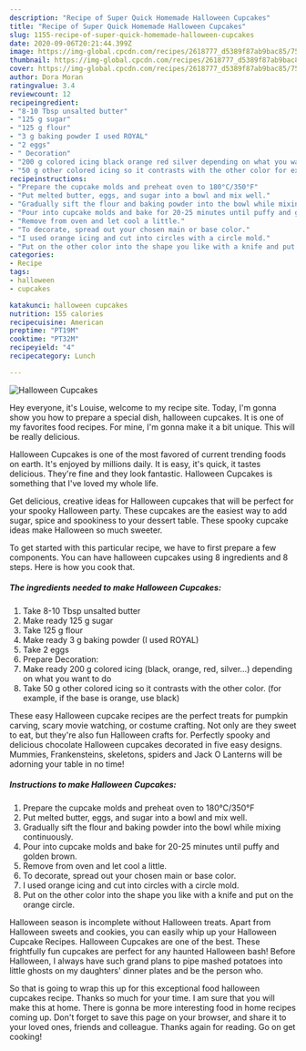 ```yaml
---
description: "Recipe of Super Quick Homemade Halloween Cupcakes"
title: "Recipe of Super Quick Homemade Halloween Cupcakes"
slug: 1155-recipe-of-super-quick-homemade-halloween-cupcakes
date: 2020-09-06T20:21:44.399Z
image: https://img-global.cpcdn.com/recipes/2618777_d5389f87ab9bac85/751x532cq70/halloween-cupcakes-recipe-main-photo.jpg
thumbnail: https://img-global.cpcdn.com/recipes/2618777_d5389f87ab9bac85/751x532cq70/halloween-cupcakes-recipe-main-photo.jpg
cover: https://img-global.cpcdn.com/recipes/2618777_d5389f87ab9bac85/751x532cq70/halloween-cupcakes-recipe-main-photo.jpg
author: Dora Moran
ratingvalue: 3.4
reviewcount: 12
recipeingredient:
- "8-10 Tbsp unsalted butter"
- "125 g sugar"
- "125 g flour"
- "3 g baking powder I used ROYAL"
- "2 eggs"
- " Decoration"
- "200 g colored icing black orange red silver depending on what you want to do"
- "50 g other colored icing so it contrasts with the other color for example if the base is orange use black"
recipeinstructions:
- "Prepare the cupcake molds and preheat oven to 180°C/350°F"
- "Put melted butter, eggs, and sugar into a bowl and mix well."
- "Gradually sift the flour and baking powder into the bowl while mixing continuously."
- "Pour into cupcake molds and bake for 20-25 minutes until puffy and golden brown."
- "Remove from oven and let cool a little."
- "To decorate, spread out your chosen main or base color."
- "I used orange icing and cut into circles with a circle mold."
- "Put on the other color into the shape you like with a knife and put on the orange circle."
categories:
- Recipe
tags:
- halloween
- cupcakes

katakunci: halloween cupcakes 
nutrition: 155 calories
recipecuisine: American
preptime: "PT19M"
cooktime: "PT32M"
recipeyield: "4"
recipecategory: Lunch

---
```



![Halloween Cupcakes](https://img-global.cpcdn.com/recipes/2618777_d5389f87ab9bac85/751x532cq70/halloween-cupcakes-recipe-main-photo.jpg)

Hey everyone, it's Louise, welcome to my recipe site. Today, I'm gonna show you how to prepare a special dish, halloween cupcakes. It is one of my favorites food recipes. For mine, I'm gonna make it a bit unique. This will be really delicious.

Halloween Cupcakes is one of the most favored of current trending foods on earth. It's enjoyed by millions daily. It is easy, it's quick, it tastes delicious. They're fine and they look fantastic. Halloween Cupcakes is something that I've loved my whole life.

Get delicious, creative ideas for Halloween cupcakes that will be perfect for your spooky Halloween party. These cupcakes are the easiest way to add sugar, spice and spookiness to your dessert table. These spooky cupcake ideas make Halloween so much sweeter.


To get started with this particular recipe, we have to first prepare a few components. You can have halloween cupcakes using 8 ingredients and 8 steps. Here is how you cook that.

<!--inarticleads1-->

##### The ingredients needed to make Halloween Cupcakes:

1. Take 8-10 Tbsp unsalted butter
1. Make ready 125 g sugar
1. Take 125 g flour
1. Make ready 3 g baking powder (I used ROYAL)
1. Take 2 eggs
1. Prepare  Decoration:
1. Make ready 200 g colored icing (black, orange, red, silver…) depending on what you want to do
1. Take 50 g other colored icing so it contrasts with the other color. (for example, if the base is orange, use black)


These easy Halloween cupcake recipes are the perfect treats for pumpkin carving, scary movie watching, or costume crafting. Not only are they sweet to eat, but they&#39;re also fun Halloween crafts for. Perfectly spooky and delicious chocolate Halloween cupcakes decorated in five easy designs. Mummies, Frankensteins, skeletons, spiders and Jack O Lanterns will be adorning your table in no time! 

<!--inarticleads2-->

##### Instructions to make Halloween Cupcakes:

1. Prepare the cupcake molds and preheat oven to 180°C/350°F
1. Put melted butter, eggs, and sugar into a bowl and mix well.
1. Gradually sift the flour and baking powder into the bowl while mixing continuously.
1. Pour into cupcake molds and bake for 20-25 minutes until puffy and golden brown.
1. Remove from oven and let cool a little.
1. To decorate, spread out your chosen main or base color.
1. I used orange icing and cut into circles with a circle mold.
1. Put on the other color into the shape you like with a knife and put on the orange circle.


Halloween season is incomplete without Halloween treats. Apart from Halloween sweets and cookies, you can easily whip up your Halloween Cupcake Recipes. Halloween Cupcakes are one of the best. These frightfully fun cupcakes are perfect for any haunted Halloween bash! Before Halloween, I always have such grand plans to pipe mashed potatoes into little ghosts on my daughters&#39; dinner plates and be the person who. 

So that is going to wrap this up for this exceptional food halloween cupcakes recipe. Thanks so much for your time. I am sure that you will make this at home. There is gonna be more interesting food in home recipes coming up. Don't forget to save this page on your browser, and share it to your loved ones, friends and colleague. Thanks again for reading. Go on get cooking!
